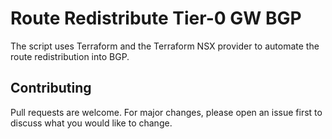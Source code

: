 # Route Redistribute Tier-0 GW BGP

The script uses Terraform and the Terraform NSX provider to automate the route redistribution into BGP.

## Contributing

Pull requests are welcome. For major changes, please open an issue first to discuss what you would like to change.
